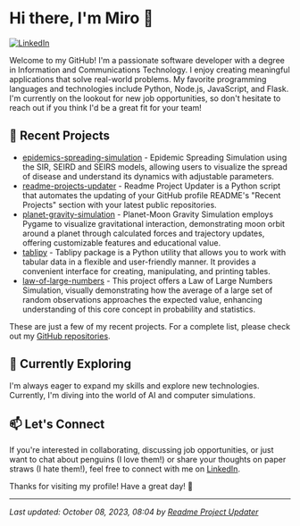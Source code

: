 # Hi there, I'm Miro 👋

[![LinkedIn](https://img.shields.io/badge/LinkedIn-Connect-blue)](https://www.linkedin.com/in/miro-laukka/)

Welcome to my GitHub! I'm a passionate software developer with a degree in Information and Communications Technology. I enjoy creating meaningful applications that solve real-world problems. My favorite programming languages and technologies include Python, Node.js, JavaScript, and Flask. I'm currently on the lookout for new job opportunities, so don't hesitate to reach out if you think I'd be a great fit for your team!

## 🚀 Recent Projects

- [epidemics-spreading-simulation](https://github.com/mirolaukka/epidemics-spreading-simulation) - Epidemic Spreading Simulation using the SIR, SEIRD and SEIRS models, allowing users to visualize the spread of disease and understand its dynamics with adjustable parameters.
- [readme-projects-updater](https://github.com/mirolaukka/readme-projects-updater) - Readme Project Updater is a Python script that automates the updating of your GitHub profile README's "Recent Projects" section with your latest public repositories.
- [planet-gravity-simulation](https://github.com/mirolaukka/planet-gravity-simulation) - Planet-Moon Gravity Simulation employs Pygame to visualize gravitational interaction, demonstrating moon orbit around a planet through calculated forces and trajectory updates, offering customizable features and educational value.
- [tablipy](https://github.com/mirolaukka/tablipy) - Tablipy package is a Python utility that allows you to work with tabular data in a flexible and user-friendly manner. It provides a convenient interface for creating, manipulating, and printing tables. 
- [law-of-large-numbers](https://github.com/mirolaukka/law-of-large-numbers) - This project offers a Law of Large Numbers Simulation, visually demonstrating how the average of a large set of random observations approaches the expected value, enhancing understanding of this core concept in probability and statistics.


These are just a few of my recent projects. For a complete list, please check out my [GitHub repositories](https://github.com/mirolaukka?tab=repositories).



## 🌱 Currently Exploring

I'm always eager to expand my skills and explore new technologies. Currently, I'm diving into the world of AI and computer simulations.

## 📫 Let's Connect

If you're interested in collaborating, discussing job opportunities, or just want to chat about penguins (I love them!) or share your thoughts on paper straws (I hate them!), feel free to connect with me on [LinkedIn](https://www.linkedin.com/in/miro-laukka/).

Thanks for visiting my profile! Have a great day! 🐧

 ------
_Last updated: October 08, 2023, 08:04 by [Readme Project Updater](https://github.com/mirolaukka/readme-projects-updater)_